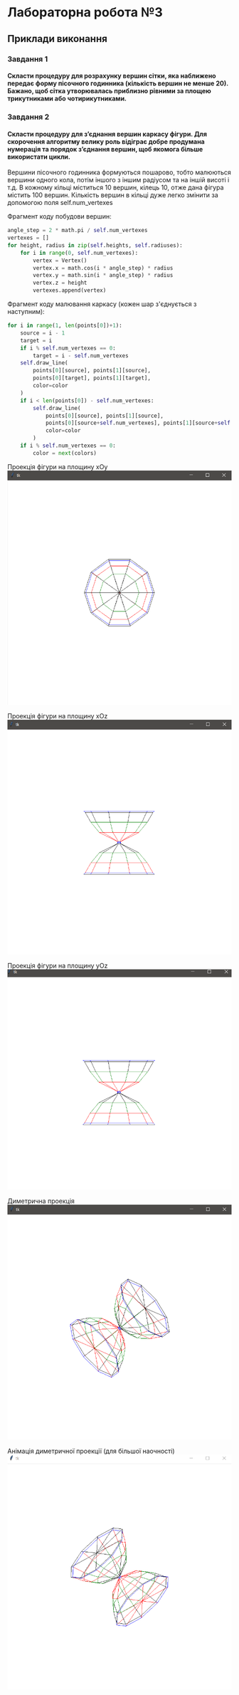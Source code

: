 # Лабораторна робота №3
## Приклади виконання
### Завдання 1
#### Скласти процедуру для розрахунку вершин сітки, яка наближено передає форму пісочного годинника (кількість вершин не менше 20). Бажано, щоб сітка утворювалась приблизно рівними за площею трикутниками або чотирикутниками. 

### Завдання 2
#### Скласти процедуру для з’єднання вершин каркасу фігури. Для скорочення алгоритму велику роль відіграє добре продумана нумерація та порядок з’єднання вершин, щоб якомога більше використати цикли. 


Вершини пісочного годинника формуються пошарово, тобто малюються вершини одного кола, потім іншого з іншим радіусом та на іншій висоті і т.д. В кожному кільці міститься 10 вершин, кілець 10, отже дана фігура містить 100 вершин. Кількість вершин в кільці дуже легко змінити за допомогою поля self.num_vertexes

Фрагмент коду побудови вершин:

```python
angle_step = 2 * math.pi / self.num_vertexes
vertexes = []
for height, radius in zip(self.heights, self.radiuses):
    for i in range(0, self.num_vertexes):
        vertex = Vertex()
        vertex.x = math.cos(i * angle_step) * radius
        vertex.y = math.sin(i * angle_step) * radius
        vertex.z = height
        vertexes.append(vertex)
```
Фрагмент коду малювання каркасу (кожен шар з'єднується з наступним):

```python
for i in range(1, len(points[0])+1):     
    source = i - 1
    target = i
    if i % self.num_vertexes == 0:
        target = i - self.num_vertexes
    self.draw_line(
        points[0][source], points[1][source],
        points[0][target], points[1][target],
        color=color
    )
    if i < len(points[0]) - self.num_vertexes:
        self.draw_line(
            points[0][source], points[1][source],
            points[0][source+self.num_vertexes], points[1][source+self.num_vertexes],
            color=color
        )
    if i % self.num_vertexes == 0:
        color = next(colors)
```

Проекція фігури на площину xOy
![xOy](https://raw.githubusercontent.com/DeKapito/CalculatingGeometry/master/lab3/screenshots/xOy.PNG)

Проекція фігури на площину xOz
![xOz](https://raw.githubusercontent.com/DeKapito/CalculatingGeometry/master/lab3/screenshots/xOz.PNG)

Проекція фігури на площину yOz
![yOz](https://raw.githubusercontent.com/DeKapito/CalculatingGeometry/master/lab3/screenshots/yOz.PNG)

Диметрична проекція
![dimetric](https://raw.githubusercontent.com/DeKapito/CalculatingGeometry/master/lab3/screenshots/dimetric.PNG)

Анімація диметричної проекції (для більшої наочності)
![dimetric_animation](https://raw.githubusercontent.com/DeKapito/CalculatingGeometry/master/lab3/screenshots/dimetric_animation.gif)
